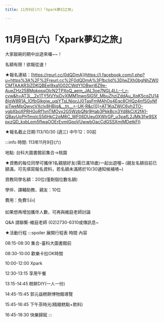 ```yaml
---
title: 11月9日(六)「Xpark夢幻之旅」

---
```


# 11月9日(六)「Xpark夢幻之旅」

大家敲碗的期中出遊來囉~~！

名額有限！欲報從速！

★報名連結：[https://reurl.cc/0dQDmA](https://l.facebook.com/l.php?u=https%3A%2F%2Freurl.cc%2F0dQDmA%3Ffbclid%3DIwZXh0bgNhZW0CMTAAAR3jZDKQBEeI9xa1G02CWdY1OBwri6Z9e-AueZHz25BMpkqsqOlcN2TPXoQ_aem_JAL3oe7NGL4LL--l_r-cvw&h=AT3i__2x1TY5tVYsiDvXlMM1nwoSlG5f_MbuZhziZddAu_XpK5cqZU148IgW8R1A_IOfbGlkgiw_uqjYTsLNjorJJ0TasFmMAhOs4Eqc8CHQz4nfSGyNfsjTweMpQwvcVXclv8HBjg&__tn__=-UK-R&c[0]=AT1KqZWiC6vh2TO-vgbXboXPRHGoRf1vnTMOyx2G5WzbQNr9Hab3PkkBcn3Yd8kCiX2fA1-QBavUoPH1mslcS56HkC2qM6C_WF06DUeu0XWlrGP_u3pafL2JMk3fw9SXpxzQD_kxbLpm5flwaOOErEvmlGpoVUwwbOacCdGSSXmjMDetkFI)

★報名截止日期:113/10/30 (週三) 中午12：00前

:::info
時間: 113年11月9日(六)

地點:  台科大圖書館前集合→桃園

★資教的每位同學可攜伴1名親朋好友(需已滿18歲)一起出遊喔~ 
(親友名額目前已額滿，可先填寫報名資料，若名額未滿將於10/30通知候補唷~)

資教同學名額：20位(僅剩個位數名額)

學伴、課輔助教、親友：10位

費用：免費![👍]

如果想再增加攜伴人數，可再與維庭老師討論

Q&A 請聯繫-維庭老師 (02)2730-6310或傳訊息~

★活動行程
:::spoiler 展開行程表
時間 內容

08:15-08:30 集合-臺科大圖書館前

08:30-10:00 歡樂卡拉OK時間

10:00-12:00 Xpark

12:30-13:15 享用午餐

13:15-14:45 糕餅DIY(一人一份)

14:45-15:45 郭元益糕餅博物館導覽

15:45-16:45 下午茶時光(精緻糕點+飲料)

16:45-18:30 快樂歸賦
:::
